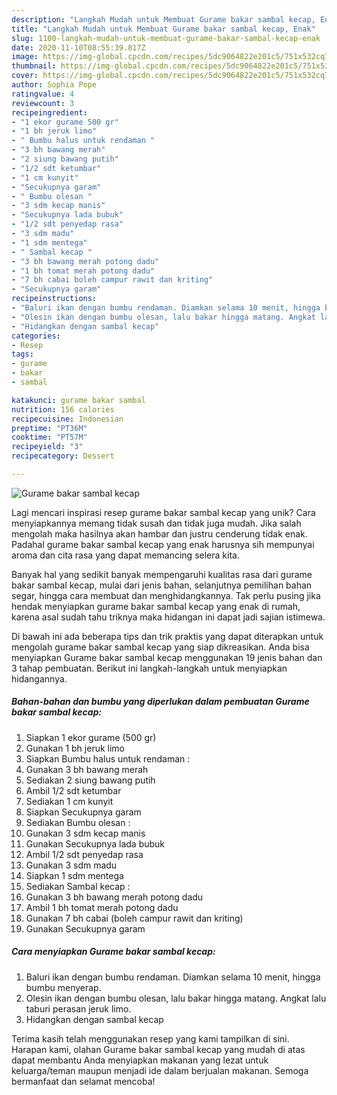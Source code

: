 ```yaml
---
description: "Langkah Mudah untuk Membuat Gurame bakar sambal kecap, Enak"
title: "Langkah Mudah untuk Membuat Gurame bakar sambal kecap, Enak"
slug: 1100-langkah-mudah-untuk-membuat-gurame-bakar-sambal-kecap-enak
date: 2020-11-10T08:55:39.817Z
image: https://img-global.cpcdn.com/recipes/5dc9064822e201c5/751x532cq70/gurame-bakar-sambal-kecap-foto-resep-utama.jpg
thumbnail: https://img-global.cpcdn.com/recipes/5dc9064822e201c5/751x532cq70/gurame-bakar-sambal-kecap-foto-resep-utama.jpg
cover: https://img-global.cpcdn.com/recipes/5dc9064822e201c5/751x532cq70/gurame-bakar-sambal-kecap-foto-resep-utama.jpg
author: Sophia Pope
ratingvalue: 4
reviewcount: 3
recipeingredient:
- "1 ekor gurame 500 gr"
- "1 bh jeruk limo"
- " Bumbu halus untuk rendaman "
- "3 bh bawang merah"
- "2 siung bawang putih"
- "1/2 sdt ketumbar"
- "1 cm kunyit"
- "Secukupnya garam"
- " Bumbu olesan "
- "3 sdm kecap manis"
- "Secukupnya lada bubuk"
- "1/2 sdt penyedap rasa"
- "3 sdm madu"
- "1 sdm mentega"
- " Sambal kecap "
- "3 bh bawang merah potong dadu"
- "1 bh tomat merah potong dadu"
- "7 bh cabai boleh campur rawit dan kriting"
- "Secukupnya garam"
recipeinstructions:
- "Baluri ikan dengan bumbu rendaman. Diamkan selama 10 menit, hingga bumbu menyerap."
- "Olesin ikan dengan bumbu olesan, lalu bakar hingga matang. Angkat lalu taburi perasan jeruk limo."
- "Hidangkan dengan sambal kecap"
categories:
- Resep
tags:
- gurame
- bakar
- sambal

katakunci: gurame bakar sambal 
nutrition: 156 calories
recipecuisine: Indonesian
preptime: "PT36M"
cooktime: "PT57M"
recipeyield: "3"
recipecategory: Dessert

---
```



![Gurame bakar sambal kecap](https://img-global.cpcdn.com/recipes/5dc9064822e201c5/751x532cq70/gurame-bakar-sambal-kecap-foto-resep-utama.jpg)

Lagi mencari inspirasi resep gurame bakar sambal kecap yang unik? Cara menyiapkannya memang tidak susah dan tidak juga mudah. Jika salah mengolah maka hasilnya akan hambar dan justru cenderung tidak enak. Padahal gurame bakar sambal kecap yang enak harusnya sih mempunyai aroma dan cita rasa yang dapat memancing selera kita.

Banyak hal yang sedikit banyak mempengaruhi kualitas rasa dari gurame bakar sambal kecap, mulai dari jenis bahan, selanjutnya pemilihan bahan segar, hingga cara membuat dan menghidangkannya. Tak perlu pusing jika hendak menyiapkan gurame bakar sambal kecap yang enak di rumah, karena asal sudah tahu triknya maka hidangan ini dapat jadi sajian istimewa.




Di bawah ini ada beberapa tips dan trik praktis yang dapat diterapkan untuk mengolah gurame bakar sambal kecap yang siap dikreasikan. Anda bisa menyiapkan Gurame bakar sambal kecap menggunakan 19 jenis bahan dan 3 tahap pembuatan. Berikut ini langkah-langkah untuk menyiapkan hidangannya.

<!--inarticleads1-->

##### Bahan-bahan dan bumbu yang diperlukan dalam pembuatan Gurame bakar sambal kecap:

1. Siapkan 1 ekor gurame (500 gr)
1. Gunakan 1 bh jeruk limo
1. Siapkan  Bumbu halus untuk rendaman :
1. Gunakan 3 bh bawang merah
1. Sediakan 2 siung bawang putih
1. Ambil 1/2 sdt ketumbar
1. Sediakan 1 cm kunyit
1. Siapkan Secukupnya garam
1. Sediakan  Bumbu olesan :
1. Gunakan 3 sdm kecap manis
1. Gunakan Secukupnya lada bubuk
1. Ambil 1/2 sdt penyedap rasa
1. Gunakan 3 sdm madu
1. Siapkan 1 sdm mentega
1. Sediakan  Sambal kecap :
1. Gunakan 3 bh bawang merah potong dadu
1. Ambil 1 bh tomat merah potong dadu
1. Gunakan 7 bh cabai (boleh campur rawit dan kriting)
1. Gunakan Secukupnya garam




<!--inarticleads2-->

##### Cara menyiapkan Gurame bakar sambal kecap:

1. Baluri ikan dengan bumbu rendaman. Diamkan selama 10 menit, hingga bumbu menyerap.
1. Olesin ikan dengan bumbu olesan, lalu bakar hingga matang. Angkat lalu taburi perasan jeruk limo.
1. Hidangkan dengan sambal kecap




Terima kasih telah menggunakan resep yang kami tampilkan di sini. Harapan kami, olahan Gurame bakar sambal kecap yang mudah di atas dapat membantu Anda menyiapkan makanan yang lezat untuk keluarga/teman maupun menjadi ide dalam berjualan makanan. Semoga bermanfaat dan selamat mencoba!
